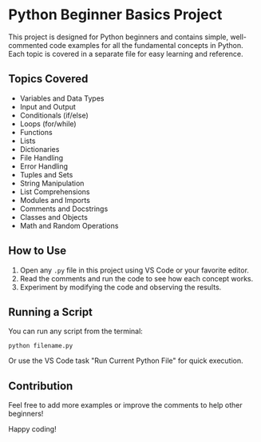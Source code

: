 # Python Beginner Basics Project

This project is designed for Python beginners and contains simple, well-commented code examples for all the fundamental concepts in Python. Each topic is covered in a separate file for easy learning and reference.

## Topics Covered
- Variables and Data Types
- Input and Output
- Conditionals (if/else)
- Loops (for/while)
- Functions
- Lists
- Dictionaries
- File Handling
- Error Handling
- Tuples and Sets
- String Manipulation
- List Comprehensions
- Modules and Imports
- Comments and Docstrings
- Classes and Objects
- Math and Random Operations

## How to Use
1. Open any `.py` file in this project using VS Code or your favorite editor.
2. Read the comments and run the code to see how each concept works.
3. Experiment by modifying the code and observing the results.

## Running a Script
You can run any script from the terminal:

```
python filename.py
```

Or use the VS Code task "Run Current Python File" for quick execution.

## Contribution
Feel free to add more examples or improve the comments to help other beginners!

Happy coding!
